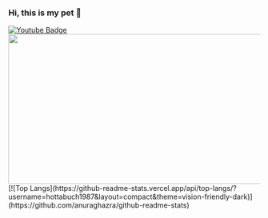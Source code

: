 ### Hi, this is my pet 👋

<!--
**hottabuch1987/hottabuch1987** is a ✨ _special_ ✨ repository because its `README.md` (this file) appears on your GitHub profile.

Here are some ideas to get you started:

- 🔭 I’m currently working on ...
- 🌱 I’m currently learning ...
- 👯 I’m looking to collaborate on ...
- 🤔 I’m looking for help with ...
- 💬 Ask me about ...
- 📫 How to reach me: ...
- 😄 Pronouns: ...
- ⚡ Fun fact: ...
-->
<div id="badges">

  <a href="https://www.youtube.com/channel/UCCLye31f_uhGnJk3Vl1dYtg">
    <img src="https://img.shields.io/badge/YouTube-red?style=for-the-badge&logo=youtube&logoColor=white" alt="Youtube Badge"/>
  </a>
</div>
<div align="center">
  <img src="https://media.giphy.com/media/dWesBcTLavkZuG35MI/giphy.gif" width="600" height="300"/>
</div>
[![Top Langs](https://github-readme-stats.vercel.app/api/top-langs/?username=hottabuch1987&layout=compact&theme=vision-friendly-dark)](https://github.com/anuraghazra/github-readme-stats)
